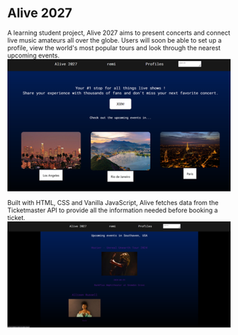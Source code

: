 # Alive 2027
A learning student project, Alive 2027 aims to present concerts and connect live music amateurs all over the globe. Users will soon be able to set up a profile, view the world's most popular tours and look through the nearest upcoming events.
![main page](./images/RDME1.png)

Built with HTML, CSS and Vanilla JavaScript, Alive fetches data from the Ticketmaster API to provide all the information needed before booking a ticket.
![upcoming events by city](./images/RDME2.png)
